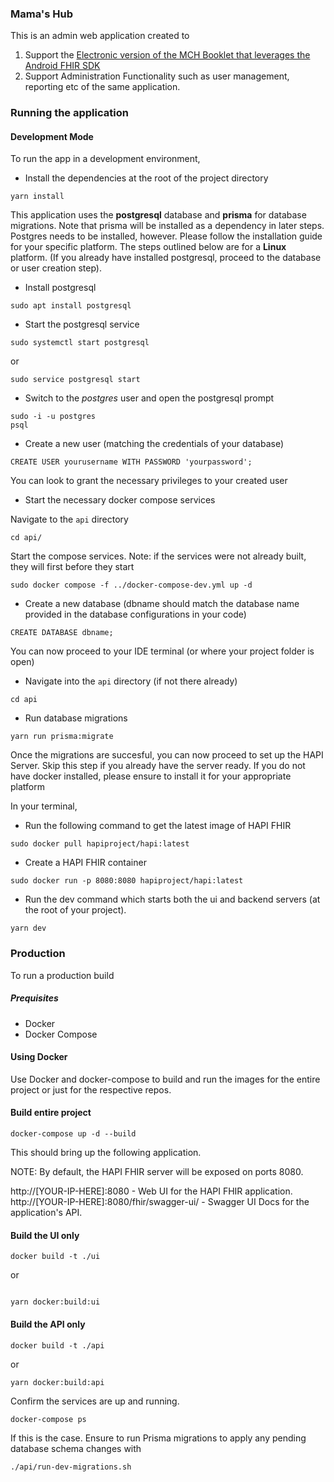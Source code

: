 ### Mama's Hub


This is an admin web application created to
1. Support the [Electronic version of the MCH Booklet that leverages the Android FHIR SDK](https://github.com/IntelliSOFT-Consulting/kabarak-mhmis-provider-app) 
2. Support Administration Functionality such as user management, reporting etc of the same application.


### Running the application

#### Development Mode

To run the app in a development environment,

- Install the dependencies at the root of the project directory

```
yarn install
```

This application uses the **postgresql** database and **prisma** for database migrations. Note that prisma will be installed as a dependency in later steps.
Postgres needs to be installed, however. Please follow the installation guide for your specific platform. The steps outlined below are for a **Linux** platform. (If you already have installed postgresql, proceed to the database or user creation step).

- Install postgresql
  
```
sudo apt install postgresql
```

- Start the postgresql service
```
sudo systemctl start postgresql
```
 or

```
sudo service postgresql start
```

- Switch to the _postgres_ user and open the postgresql prompt
```
sudo -i -u postgres
psql
```
- Create a new user (matching the credentials of your database)
 ```
CREATE USER yourusername WITH PASSWORD 'yourpassword';
```
You can look to grant the necessary privileges to your created user

- Start the necessary docker compose services

Navigate to the `api` directory

```
cd api/
```

Start the compose services. Note: if the services were not already built, they will first before they start

```
sudo docker compose -f ../docker-compose-dev.yml up -d
```
- Create a new database (dbname should match the database name provided in the database configurations in your code)
```
CREATE DATABASE dbname;
```
You can now proceed to your IDE terminal (or where your project folder is open)

- Navigate into the `api` directory (if not there already)
```
cd api
```
- Run database migrations
```
yarn run prisma:migrate
```
Once the migrations are succesful, you can now proceed to set up the HAPI Server. Skip this step if you already have the server ready. 
If you do not have docker installed, please ensure to install it for your appropriate platform

In your terminal,
- Run the following command to get the latest image of HAPI FHIR
```
sudo docker pull hapiproject/hapi:latest
```

- Create a HAPI FHIR container
```
sudo docker run -p 8080:8080 hapiproject/hapi:latest
```

- Run the dev command which starts both the ui and backend servers (at the root of your project).

```
yarn dev
```
### Production

To run a production build

##### Prequisites
- Docker
- Docker Compose


#### Using Docker

Use Docker and docker-compose to build and run the images for the entire project or just for the respective repos.

#### Build entire project

```
docker-compose up -d --build
```
This should bring up the following application.

NOTE: By default, the HAPI FHIR server will be exposed on ports 8080.

http://[YOUR-IP-HERE]:8080 - Web UI for the HAPI FHIR application.
http://[YOUR-IP-HERE]:8080/fhir/swagger-ui/ - Swagger UI Docs for the application's API.


#### Build the UI only

```
docker build -t ./ui
``` 
or 

```

yarn docker:build:ui
```

#### Build the API only

```
docker build -t ./api
```

 or
 
```
yarn docker:build:api
```

Confirm the services are up and running.

```
docker-compose ps
```

If this is the case. Ensure to run Prisma migrations to apply any pending database schema changes with

```
./api/run-dev-migrations.sh
```
